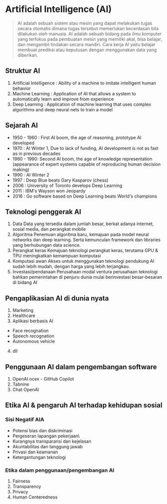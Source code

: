 # Artificial Intelligence (AI)

> AI adalah sebuah sistem atau mesin yang dapat melakukan tugas secara otomatis dimana tugas tersebut memerlukan kecerdasan bila dilakukan oleh manusia. AI adalah sebuah bidang pada ilmu komputer yang terfokus pada pembuatan mesin yang memiliki akal, bisa belajar, dan mengambil tindakan secara mandiri. Cara kerja AI yaitu belajar membuat prediksi atau keputusan dengan menggunakan data yang diberikan.

## Struktur AI
1. Artificial Intelligence : Ability of a machine to imitate intelligent human behavior
2. Machine Learning : Application of AI that allows a system to automatically learn and improve from experience
3. Deep Learning : Application of machine learning that uses complex algorithms and deep neural nets to train a model 

## Sejarah AI
- 1950 - 1960 : First AI boom, the age of reasoning, prototype AI developed
- 1970 : AI Winter 1, Due to lack of funding, AI development is not as fast as in previous decades
- 1980 - 1990: Second AI boom, the age of knowledge representation (appearance of expert systems capable of reproducing human decision making)
- 1990 : AI Winter 2
- 1997 : Deep Blue beats Gary Kasparov (chess)
- 2006 : University of Toronto develops Deep Learning
- 2011 : IBM's Wayson won Jeopardy
- 2016 : Go software based on Deep Learning beats World's champions

## Teknologi penggerak AI
1. Data
Data yang tersedia dalam jumlah besar, berkat adanya internet, sosial media, dan perangkat mobile
2. Algoritma
Penemuan algoritma baru, kemajuan pada model neural networks dan deep learning. Serta kemunculan framework dan libraries yang berhubungan data science.
3. Perangkat keras
Kemajuan teknologi perangkat keras, terutama GPU & TPU meningkatkan kemampuan komputasi
4. Komputasi awan
Akses untuk menggunakan teknologi pendukung AI sudah lebih mudah, dengan harga yang lebih terjangkau. 
5. Investasi/pendanaan
Perusahaan modal ventura perusahaan teknologi bahkan pemerintahan di penjuru dunia mulai berinvestasi besar-besaran di bidang AI

## Pengaplikasian AI di dunia nyata
1. Marketing
2. Healthcare
3. Aplikasi berbasis AI
- Face recognation
- Speech recognation
- Autonomous vehicle
4. dll

## Penggunaan AI dalam pengembangan software
1. OpenAI ocex - GitHub Copilot
2. Tabnine
3. Chat OpenAI

## Etika AI & pengaruh AI terhadap kehidupan sosial
### Sisi Negatif AIA
- Potensi bias dan diskriminasi
- Pergeseran lapangan pekerjaan\
- Kurangnya transparansi dan kejelasan
- Akuntabilitas dan tanggung jawab
- Privasi dan keamanan
- Ketergantungan teknologi
### Etika dalam penggunaan/pengembangan AI
1. Fairness
2. Transparency
3. Privacy
4. Human Centeredness